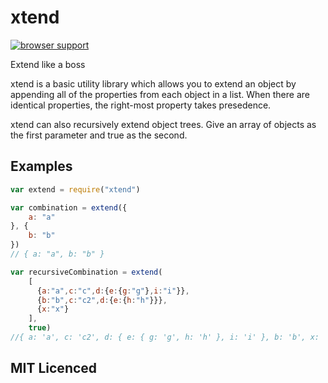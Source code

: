 # xtend

[![browser support][3]][4]

Extend like a boss

xtend is a basic utility library which allows you to extend an object by appending all of the properties from each object in a list. When there are identical properties, the right-most property takes presedence.

xtend can also recursively extend object trees. Give an array of objects as the first parameter and true as the second.

## Examples

```js
var extend = require("xtend")

var combination = extend({
    a: "a"
}, {
    b: "b"
})
// { a: "a", b: "b" }

var recursiveCombination = extend(
    [
      {a:"a",c:"c",d:{e:{g:"g"},i:"i"}},
      {b:"b",c:"c2",d:{e:{h:"h"}}},
      {x:"x"}
    ],
    true)
//{ a: 'a', c: 'c2', d: { e: { g: 'g', h: 'h' }, i: 'i' }, b: 'b', x: 'x' }

```


## MIT Licenced


  [3]: http://ci.testling.com/Raynos/xtend.png
  [4]: http://ci.testling.com/Raynos/xtend
